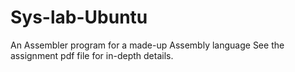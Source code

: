 # Sys-lab-Ubuntu
An Assembler program for a made-up Assembly language
See the assignment pdf file for in-depth details.
